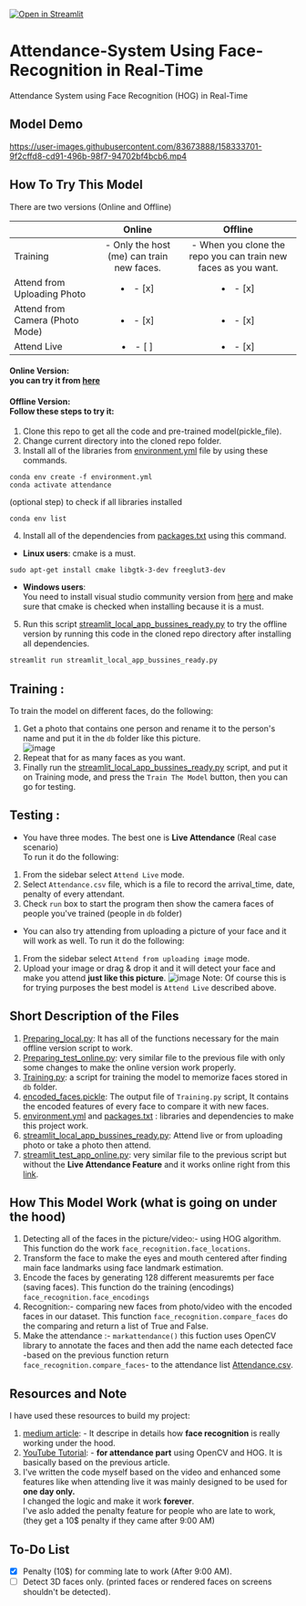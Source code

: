 [![Open in Streamlit](https://static.streamlit.io/badges/streamlit_badge_black_white.svg)](https://share.streamlit.io/abdassalamahmad/attendance_system/main/streamlit_test_app_online.py)
# Attendance-System Using Face-Recognition in Real-Time
Attendance System using Face Recognition (HOG) in Real-Time

## Model Demo

https://user-images.githubusercontent.com/83673888/158333701-9f2cffd8-cd91-496b-98f7-94702bf4bcb6.mp4

## How To Try This Model
There are two versions (Online and Offline) 

|                                 | Online                                         | Offline     |
| --------------------------------| :--------------------------------------------: | :------------------------------------------------------------: |
| Training                        | - Only the host (me) can train new faces.      | - When you clone the repo you can train new faces as you want. |
| Attend from Uploading Photo     | <li>- [x] </li>                                | <li>- [x] </li>                                                |
| Attend from Camera (Photo Mode) | <li>- [x] </li>                                | <li>- [x] </li>                                                |
| Attend Live                     | <li>- [ ] </li>                                | <li>- [x] </li>                                                |

#### **Online Version:** <br>you can try it from [here](https://share.streamlit.io/abdassalamahmad/attendance_system/main/streamlit_test_app_online.py)
#### **Offline Version:** <br>Follow these steps to try it:
1. Clone this repo to get all the code and pre-trained model(pickle_file).
2. Change current directory into the cloned repo folder.
3. Install all of the libraries from [environment.yml](https://github.com/AbdassalamAhmad/Attendance_System/blob/main/environment.yml) file by using these commands.
```
conda env create -f environment.yml
conda activate attendance
```
(optional step) to check if all libraries installed
```
conda env list
```
4. Install all of the dependencies from [packages.txt](https://github.com/AbdassalamAhmad/Attendance_System/blob/main/packages.txt) using this command.
  - **Linux users**: cmake is a must.
```
sudo apt-get install cmake libgtk-3-dev freeglut3-dev
```
  - **Windows users**:<br> You need to install visual studio community version from [here](https://visualstudio.microsoft.com/downloads/) and make sure that cmake is checked when installing because it is a must.
5. Run this script [streamlit_local_app_bussines_ready.py](https://github.com/AbdassalamAhmad/Attendance_System/blob/main/streamlit_local_app_bussines_ready.py) to try the offline version by running this code in the cloned repo directory after installing all dependencies.
```py
streamlit run streamlit_local_app_bussines_ready.py
```

Training :
----------
To train the model on different faces, do the following:
1. Get a photo that contains one person and rename it to the person's name and put it in the `db` folder like this picture.<br>
![image](https://user-images.githubusercontent.com/83673888/158378862-30e4cce9-a737-4079-ae8c-99a013ea7460.png)<br>
2. Repeat that for as many faces as you want.
3. Finally run the [streamlit_local_app_bussines_ready.py](https://github.com/AbdassalamAhmad/Attendance_System/blob/main/streamlit_local_app_bussines_ready.py) script, and put it on Training mode, and press the `Train The Model` button, then you can go for testing.

Testing :
---------
- You have three modes. The best one is **Live Attendance** (Real case scenario)<br>
To run it do the following:
1. From the sidebar select `Attend Live` mode.
2. Select `Attendance.csv` file, which is a file to record the arrival_time, date, penalty of every attendant.
3. Check `run` box to start the program then show the camera faces of people you've trained (people in `db` folder)

- You can also try attending from uploading a picture of your face and it will work as well.
To run it do the following:
1. From the sidebar select `Attend from uploading image` mode.
2. Upload your image or drag & drop it and it will detect your face and make you attend **just like this picture**.
![image](https://user-images.githubusercontent.com/83673888/158464863-65775d07-0023-4e7e-b15a-f2a09052af35.png)
Note: Of course this is for trying purposes the best model is `Attend Live` described above.

## Short Description of the Files
1. [Preparing_local.py](https://github.com/AbdassalamAhmad/Attendance_System/blob/main/Preparing_local.py): It has all of the functions necessary for the main offline version script to work.
2. [Preparing_test_online.py](https://github.com/AbdassalamAhmad/Attendance_System/blob/main/Preparing_test_online.py): very similar file to the previous file with only some changes to make the online version work properly.
3. [Training.py](https://github.com/AbdassalamAhmad/Attendance_System/blob/main/Training.py): a script for training the model to memorize faces stored in `db` folder.
4. [encoded_faces.pickle](https://github.com/AbdassalamAhmad/Attendance_System/blob/main/encoded_faces.pickle): The output file of `Training.py` script, It contains the encoded features of every face to compare it with new faces.
5. [environment.yml](https://github.com/AbdassalamAhmad/Attendance_System/blob/main/environment.yml) and [packages.txt](https://github.com/AbdassalamAhmad/Attendance_System/blob/main/packages.txt) : libraries and dependencies to make this project work.
6. [streamlit_local_app_bussines_ready.py](https://github.com/AbdassalamAhmad/Attendance_System/blob/main/streamlit_local_app_bussines_ready.py): Attend live or from uploading photo or take a photo then attend.
7. [streamlit_test_app_online.py](https://github.com/AbdassalamAhmad/Attendance_System/blob/main/streamlit_test_app_online.py): very similar file to the previous script but without the **Live Attendance Feature** and it works online right from this [link](https://share.streamlit.io/abdassalamahmad/attendance_system/main/streamlit_test_app_online.py).

## How This Model Work (what is going on under the hood)
1. Detecting all of the faces in the picture/video:- using HOG algorithm. This function do the work `face_recognition.face_locations`.
2. Transform the face to make the eyes and mouth centered after finding main face landmarks using face landmark estimation.
3. Encode the faces by generating 128 different measuremts per face (saving faces). This function do the training (encodings) `face_recognition.face_encodings`
4. Recognition:- comparing new faces from photo/video with the encoded faces in our dataset. This function `face_recognition.compare_faces` do the comparing and return a list of True and False.
5. Make the attendance :- `markattendance()` this fuction uses OpenCV library to annotate the faces and then add the name each detected face -based on the previous function return `face_recognition.compare_faces`- to the attendance list [Attendance.csv](https://github.com/AbdassalamAhmad/Attendance_System/blob/main/Attendance.csv).


## Resources and Note
I have used these resources to build my project:
1. [medium article](https://medium.com/@ageitgey/machine-learning-is-fun-part-4-modern-face-recognition-with-deep-learning-c3cffc121d78): -  It descripe in details how **face recognition** is really working under the hood.
2. [YouTube Tutorial](https://www.youtube.com/watch?v=sz25xxF_AVE): - **for attendance part** using OpenCV and HOG. It is basically based on the previous article.
3. I've written the code myself based on the video and enhanced some features like when attending live it was mainly designed to be used for **one day only.**<br>
I changed the logic and make it work **forever**.<br>
I've aslo added the penalty feature for people who are late to work, (they get a 10$ penalty if they came after 9:00 AM)


## To-Do List
- [x] Penalty (10$) for comming late to work (After 9:00 AM).
- [ ] Detect 3D faces only. (printed faces or rendered faces on screens shouldn't be detected).
